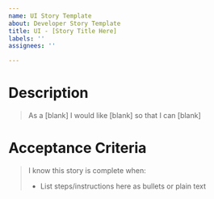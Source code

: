 ```yaml
---
name: UI Story Template
about: Developer Story Template
title: UI - [Story Title Here]
labels: ''
assignees: ''

---
```


# Description

> As a [blank] I would like [blank] so that I can [blank]

# Acceptance Criteria

> I know this story is complete when:
> - List steps/instructions here as bullets or plain text
